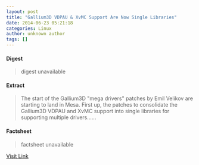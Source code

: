 ```yaml
---
layout: post
title: "Gallium3D VDPAU & XvMC Support Are Now Single Libraries"
date: 2014-06-23 05:21:18
categories: Linux
author: unknown author
tags: []
---
```



#### Digest
>digest unavailable

#### Extract
>The start of the Gallium3D "mega drivers" patches by Emil Velikov are starting to land in Mesa. First up, the patches to consolidate the Gallium3D VDPAU and XvMC support into single libraries for supporting multiple drivers......

#### Factsheet
>factsheet unavailable

[Visit Link](http://www.phoronix.com/vr.php?view=MTcyNzQ)


